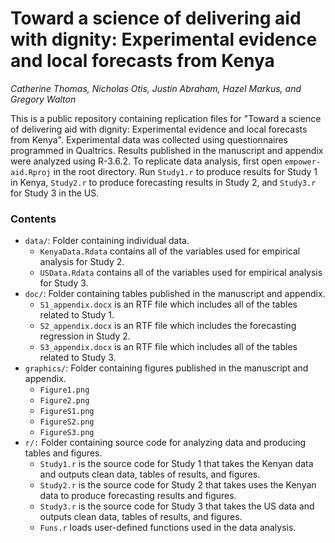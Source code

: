 # Toward a science of delivering aid with dignity: Experimental evidence and local forecasts from Kenya
_Catherine Thomas, Nicholas Otis, Justin Abraham, Hazel Markus, and Gregory Walton_

This is a public repository containing replication files for "Toward a science of delivering aid with dignity: Experimental evidence and local forecasts from Kenya". Experimental data was collected using questionnaires programmed in Qualtrics. Results published in the manuscript and appendix were analyzed using R-3.6.2. To replicate data analysis, first open `empower-aid.Rproj` in the root directory. Run `Study1.r` to produce results for Study 1 in Kenya, `Study2.r` to produce forecasting results in Study 2, and `Study3.r` for Study 3 in the US.

### Contents

+ `data/`: Folder containing individual data.
	+ `KenyaData.Rdata` contains all of the variables used for empirical analysis for Study 2.
	+ `USData.Rdata` contains all of the variables used for empirical analysis for Study 3.
+ `doc/`: Folder containing tables published in the manuscript and appendix.
	+ `S1_appendix.docx` is an RTF file which includes all of the tables related to Study 1.
	+ `S2_appendix.docx` is an RTF file which includes the forecasting regression in Study 2.
	+ `S3_appendix.docx` is an RTF file which includes all of the tables related to Study 3.
+ `graphics/`: Folder containing figures published in the manuscript and appendix.
	+ `Figure1.png`
	+ `Figure2.png`
	+ `FigureS1.png`
	+ `FigureS2.png`
	+ `FigureS3.png`
+ `r/:` Folder containing source code for analyzing data and producing tables and figures.
	+ `Study1.r` is the source code for Study 1 that takes the Kenyan data and outputs clean data, tables of results, and figures.
	+ `Study2.r` is the source code for Study 2 that takes uses the Kenyan data to produce forecasting results and figures.
	+ `Study3.r` is the source code for Study 3 that takes the US data and outputs clean data, tables of results, and figures.
	+ `Funs.r` loads user-defined functions used in the data analysis.